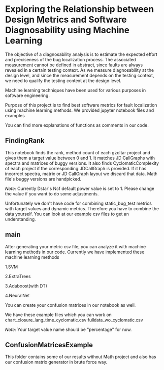 # Exploring the Relationship between Design Metrics and Software Diagnosability using Machine Learning

The objective of a diagnosability analysis is to estimate the expected effort and preciseness of the bug localization process. The associated measurement cannot be defined in abstract, since faults are always revealed in a certain testing context. As we measure diagnosability at the design level, and since the measurement depends on the testing context, we need to qualify the testing context at the design level. 


Machine learning techniques have been used for various purposes in software engineering.

Purpose of this project is to find best software metrics for fault localization using machine learning methods.
We provided jupyter notebook files and examples

You can find more explanations of functions as comments in our code.

## FindingRank
This notebook  finds the rank, method count of each gzoltar project and gives them a target value between 0 and 1. It matches JD CallGraphs with spectra and matrices of buggy versions. It also 
finds CyclomaticComplexity of each project if the corresponding JDCallGraph is provided.
If it has incorrect spectra, matrix or JD CallGraph layout we discard that data.
Math file's buggy versions are handpicked.


*Note:* Currently Dstar's Ncf default power value is set to 1. Please change the value if you want to do some adjustments.

Unfortunately we don't have code for combining static_bug_test metrics with target values and dynamic metrics. Therefore you have to combine the data yourself. You can look at our example csv files to get an understanding.

## main
After generating your metric csv file, you can analyze it with machine learning methods in our code.
Currently we have implemented these machine learning methods

1.SVM

2.ExtraTrees

3.Adaboost(with DT)

4.NeuralNet

You can create your confusion matrices in our notebook as well. 

We have these example files which you can work on
chart_closure_lang_time_cyclomatic.csv
fulldata_wo_cyclomatic.csv


*Note:* Your target value name should be "percentage" for now. 

## ConfusionMatricesExample
This folder contains some of our results without Math project and also has our confusion matrix generator in brute force way.
